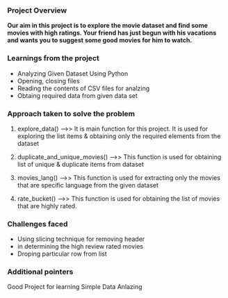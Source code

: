 ### Project Overview

 **Our aim in this project is to explore the movie dataset and find some movies with high ratings. Your friend has just begun with his vacations and wants you to suggest some good movies for him to watch.**


### Learnings from the project

 - Analyzing Given Dataset Using Python
- Opening, closing files
- Reading the contents of CSV files for analzing
- Obtaing required data from given data set


### Approach taken to solve the problem

 1. explore_data() -->> It is main  function for  this project. It is used for exploring the list items & obtaining only the required elements from the dataset

2. duplicate_and_unique_movies() -->> This function is used for obtaining list of unique & duplicate items from dataset

3. movies_lang() -->> This function is used for extracting only the movies that are specific language from the given dataset

4. rate_bucket() -->> This function is used for obtaining the list of movies that are highly rated.












### Challenges faced

 - Using slicing technique for removing header
-  in determining the high review rated movies
- Droping particular row from list


### Additional pointers

 Good Project for learning Simple Data Anlazing


